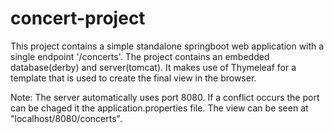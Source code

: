 # concert-project

This project contains a simple standalone springboot web application with a single endpoint '/concerts'. 
The project contains an embedded database(derby) and server(tomcat). 
It makes use of Thymeleaf for a template that is used to create the final view in the browser.

Note: The server automatically uses port 8080. If a conflict occurs the port can be chaged it the application.properties file.
The view can be seen at "localhost/8080/concerts".
